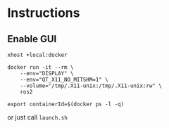 # Instructions

## Enable GUI

```
xhost +local:docker

docker run -it --rm \
    --env="DISPLAY" \
    --env="QT_X11_NO_MITSHM=1" \
    --volume="/tmp/.X11-unix:/tmp/.X11-unix:rw" \
    ros2
    
export containerId=$(docker ps -l -q)
```

or just call `launch.sh`